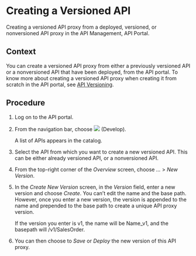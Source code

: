 <!-- loio57abb0096ccf40ed970734b7e3d63a30 -->

# Creating a Versioned API

Creating a versioned API proxy from a deployed, versioned, or nonversioned API proxy in the API Management, API Portal.



## Context

You can create a versioned API proxy from either a previously versioned API or a nonversioned API that have been deployed, from the API portal. To know more about creating a versioned API proxy when creating it from scratch in the API portal, see [API Versioning](api-versioning-b3cda3b.md).



## Procedure

1.  Log on to the API portal.

2.  From the navigation bar, choose ![](images/develop_4910d07.png) \(Develop\).

    A list of APIs appears in the catalog.

3.  Select the API from which you want to create a new versioned API. This can be either already versioned API, or a nonversioned API.

4.  From the top-right corner of the *Overview* screen, choose *...* \> *New Version*.

5.  In the *Create New Version* screen, in the *Version* field, enter a new version and choose *Create*. You can’t edit the name and the base path. However, once you enter a new version, the version is appended to the name and prepended to the base path to create a unique API proxy version.

    If the version you enter is v1, the name will be Name\_v1, and the basepath will /v1/SalesOrder.

6.  You can then choose to *Save* or *Deploy* the new version of this API proxy.


